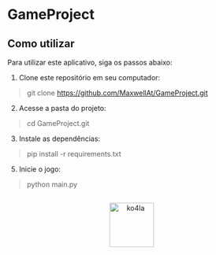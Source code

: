 # GameProject

## Como utilizar

Para utilizar este aplicativo, siga os passos abaixo:

1. Clone este repositório em seu computador:
>git clone https://github.com/MaxwellAt/GameProject.git

2. Acesse a pasta do projeto:
>cd GameProject.git

3. Instale as dependências:
>pip install -r requirements.txt

5. Inicie o jogo:
>python main.py 


##
<div align="center">
  <img alt="ko4la" src="https://media.tenor.com/FTZx57BugI4AAAAC/koala-sleeping.gif" width="90">
</div>
